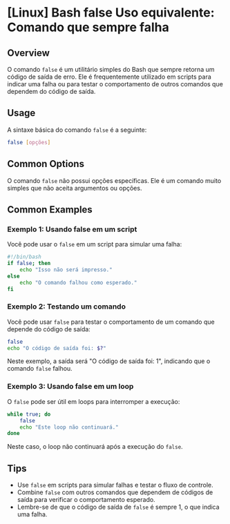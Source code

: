 # [Linux] Bash false Uso equivalente: Comando que sempre falha

## Overview
O comando `false` é um utilitário simples do Bash que sempre retorna um código de saída de erro. Ele é frequentemente utilizado em scripts para indicar uma falha ou para testar o comportamento de outros comandos que dependem do código de saída.

## Usage
A sintaxe básica do comando `false` é a seguinte:

```bash
false [opções]
```

## Common Options
O comando `false` não possui opções específicas. Ele é um comando muito simples que não aceita argumentos ou opções.

## Common Examples

### Exemplo 1: Usando false em um script
Você pode usar o `false` em um script para simular uma falha:

```bash
#!/bin/bash
if false; then
    echo "Isso não será impresso."
else
    echo "O comando falhou como esperado."
fi
```

### Exemplo 2: Testando um comando
Você pode usar `false` para testar o comportamento de um comando que depende do código de saída:

```bash
false
echo "O código de saída foi: $?"
```

Neste exemplo, a saída será "O código de saída foi: 1", indicando que o comando `false` falhou.

### Exemplo 3: Usando false em um loop
O `false` pode ser útil em loops para interromper a execução:

```bash
while true; do
    false
    echo "Este loop não continuará."
done
```

Neste caso, o loop não continuará após a execução do `false`.

## Tips
- Use `false` em scripts para simular falhas e testar o fluxo de controle.
- Combine `false` com outros comandos que dependem de códigos de saída para verificar o comportamento esperado.
- Lembre-se de que o código de saída de `false` é sempre 1, o que indica uma falha.